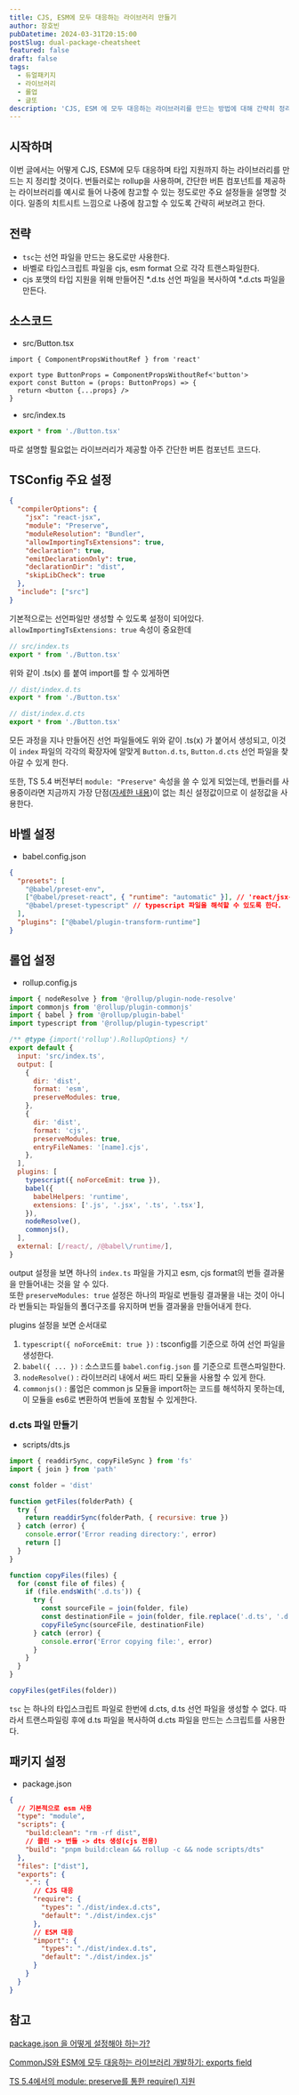 ```yaml
---
title: CJS, ESM에 모두 대응하는 라이브러리 만들기
author: 장호빈
pubDatetime: 2024-03-31T20:15:00
postSlug: dual-package-cheatsheet
featured: false
draft: false
tags:
  - 듀얼패키지
  - 라이브러리
  - 롤업
  - 글또
description: 'CJS, ESM 에 모두 대응하는 라이브러리를 만드는 방법에 대해 간략히 정리해보았습니다.'
---
```


## 시작하며

이번 글에서는 어떻게 CJS, ESM에 모두 대응하며 타입 지원까지 하는 라이브러리를 만드는 지 정리할 것이다. 번들러로는 rollup을 사용하며, 간단한 버튼 컴포넌트를 제공하는 라이브러리를 예시로 들어 나중에 참고할 수 있는 정도로만 주요 설정들을 설명할 것이다. 일종의 치트시트 느낌으로 나중에 참고할 수 있도록 간략히 써보려고 한다.

## 전략

- `tsc`는 선언 파일을 만드는 용도로만 사용한다.
- 바벨로 타입스크립트 파일을 cjs, esm format 으로 각각 트랜스파일한다.
- cjs 포맷의 타입 지원을 위해 만들어진 \*.d.ts 선언 파일을 복사하여 \*.d.cts 파일을 만든다.

## 소스코드

- src/Button.tsx

```tsx
import { ComponentPropsWithoutRef } from 'react'

export type ButtonProps = ComponentPropsWithoutRef<'button'>
export const Button = (props: ButtonProps) => {
  return <button {...props} />
}
```

- src/index.ts

```ts
export * from './Button.tsx'
```

따로 설명할 필요없는 라이브러리가 제공할 아주 간단한 버튼 컴포넌트 코드다.

## TSConfig 주요 설정

```json
{
  "compilerOptions": {
    "jsx": "react-jsx",
    "module": "Preserve",
    "moduleResolution": "Bundler",
    "allowImportingTsExtensions": true,
    "declaration": true,
    "emitDeclarationOnly": true,
    "declarationDir": "dist",
    "skipLibCheck": true
  },
  "include": ["src"]
}
```

기본적으로는 선언파일만 생성할 수 있도록 설정이 되어있다.
`allowImportingTsExtensions: true` 속성이 중요한데

```ts
// src/index.ts
export * from './Button.tsx'
```

위와 같이 .ts(x) 를 붙여 import를 할 수 있게하면

```ts
// dist/index.d.ts
export * from './Button.tsx'

// dist/index.d.cts
export * from './Button.tsx'
```

모든 과정을 지나 만들어진 선언 파일들에도 위와 같이 .ts(x) 가 붙어서 생성되고, 이것이 `index` 파일의 각각의 확장자에 알맞게 `Button.d.ts`, `Button.d.cts` 선언 파일을 찾아갈 수 있게 한다.

또한, TS 5.4 버전부터 `module: "Preserve"` 속성을 쓸 수 있게 되었는데, 번들러를 사용중이라면 지금까지 가장 단점([자세한 내용](https://devblogs.microsoft.com/typescript/announcing-typescript-5-4/#support-for-require-calls-in---moduleresolution-bundler-and---module-preserve))이 없는 최신 설정값이므로 이 설정값을 사용한다.

## 바벨 설정

- babel.config.json

```json
{
  "presets": [
    "@babel/preset-env",
    ["@babel/preset-react", { "runtime": "automatic" }], // 'react/jsx-runtime' 코드를 알아서 주입시켜준다.
    "@babel/preset-typescript" // typescript 파일을 해석할 수 있도록 한다.
  ],
  "plugins": ["@babel/plugin-transform-runtime"]
}
```

## 롤업 설정

- rollup.config.js

```js
import { nodeResolve } from '@rollup/plugin-node-resolve'
import commonjs from '@rollup/plugin-commonjs'
import { babel } from '@rollup/plugin-babel'
import typescript from '@rollup/plugin-typescript'

/** @type {import('rollup').RollupOptions} */
export default {
  input: 'src/index.ts',
  output: [
    {
      dir: 'dist',
      format: 'esm',
      preserveModules: true,
    },
    {
      dir: 'dist',
      format: 'cjs',
      preserveModules: true,
      entryFileNames: '[name].cjs',
    },
  ],
  plugins: [
    typescript({ noForceEmit: true }),
    babel({
      babelHelpers: 'runtime',
      extensions: ['.js', '.jsx', '.ts', '.tsx'],
    }),
    nodeResolve(),
    commonjs(),
  ],
  external: [/react/, /@babel\/runtime/],
}
```

output 설정을 보면 하나의 `index.ts` 파일을 가지고 esm, cjs format의 번들 결과물을 만들어내는 것을 알 수 있다.  
또한 `preserveModules: true` 설정은 하나의 파일로 번들링 결과물을 내는 것이 아니라 번들되는 파일들의 폴더구조를 유지하며 번들 결과물을 만들어내게 한다.

plugins 설정을 보면 순서대로

1. `typescript({ noForceEmit: true })` : tsconfig를 기준으로 하여 선언 파일을 생성한다.
2. `babel({ ... })` : 소스코드를 `babel.config.json` 를 기준으로 트랜스파일한다.
3. `nodeResolve()` : 라이브러리 내에서 써드 파티 모듈을 사용할 수 있게 한다.
4. `commonjs()` : 롤업은 common js 모듈을 import하는 코드를 해석하지 못하는데, 이 모듈을 es6로 변환하여 번들에 포함될 수 있게한다.

### d.cts 파일 만들기

- scripts/dts.js

```js
import { readdirSync, copyFileSync } from 'fs'
import { join } from 'path'

const folder = 'dist'

function getFiles(folderPath) {
  try {
    return readdirSync(folderPath, { recursive: true })
  } catch (error) {
    console.error('Error reading directory:', error)
    return []
  }
}

function copyFiles(files) {
  for (const file of files) {
    if (file.endsWith('.d.ts')) {
      try {
        const sourceFile = join(folder, file)
        const destinationFile = join(folder, file.replace('.d.ts', '.d.cts'))
        copyFileSync(sourceFile, destinationFile)
      } catch (error) {
        console.error('Error copying file:', error)
      }
    }
  }
}

copyFiles(getFiles(folder))
```

`tsc` 는 하나의 타입스크립트 파일로 한번에 d.cts, d.ts 선언 파일을 생성할 수 없다. 따라서 트랜스파일링 후에 d.ts 파일을 복사하여 d.cts 파일을 만드는 스크립트를 사용한다.

## 패키지 설정

- package.json

```json
{
  // 기본적으로 esm 사용
  "type": "module",
  "scripts": {
    "build:clean": "rm -rf dist",
    // 클린 -> 번들 -> dts 생성(cjs 전용)
    "build": "pnpm build:clean && rollup -c && node scripts/dts"
  },
  "files": ["dist"],
  "exports": {
    ".": {
      // CJS 대응
      "require": {
        "types": "./dist/index.d.cts",
        "default": "./dist/index.cjs"
      },
      // ESM 대응
      "import": {
        "types": "./dist/index.d.ts",
        "default": "./dist/index.js"
      }
    }
  }
}
```

## 참고

[package.json 을 어떻게 설정해야 하는가?](https://twitter.com/atcb/status/1634653476600025088)

[CommonJS와 ESM에 모두 대응하는 라이브러리 개발하기: exports field](https://toss.tech/article/commonjs-esm-exports-field)

[TS 5.4에서의 module: preserve를 통한 require() 지원](https://devblogs.microsoft.com/typescript/announcing-typescript-5-4/#support-for-require-calls-in---moduleresolution-bundler-and---module-preserve)
